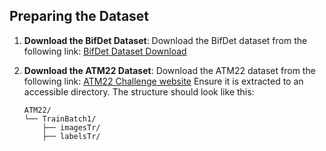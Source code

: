 ## Preparing the Dataset

1. **Download the BifDet Dataset**:
   Download the BifDet dataset from the following link:
   [BifDet Dataset Download](https://...)

2. **Download the ATM22 Dataset**:
   Download the ATM22 dataset from the following link:
   [ATM22 Challenge website](https://...)
   Ensure it is extracted to an accessible directory. The structure should look like this:

   ```plaintext
   ATM22/
   └── TrainBatch1/
       ├── imagesTr/
       ├── labelsTr/
